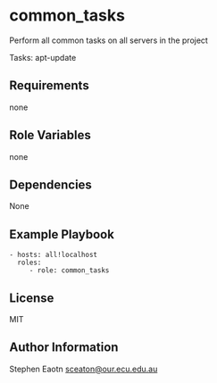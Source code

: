 common_tasks
=========

Perform all common tasks on all servers in the project

Tasks:
  apt-update

Requirements
------------

none

Role Variables
--------------

none

Dependencies
------------

None

Example Playbook
----------------

    - hosts: all!localhost
      roles:
         - role: common_tasks

License
-------

MIT

Author Information
------------------

Stephen Eaotn <sceaton@our.ecu.edu.au>
